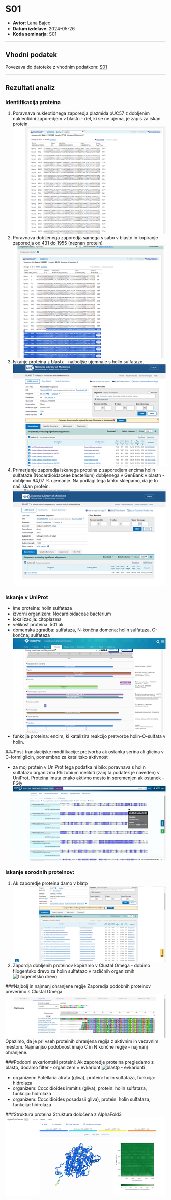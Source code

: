 # S01

- **Avtor**: Lana Bajec
- **Datum izdelave**: 2024-05-26
- **Koda seminarja**: S01

---
## Vhodni podatek


Povezava do datoteke z vhodnim podatkom: [S01](naloge/s01-input.md)

---
## Rezultati analiz

### Identifikacija proteina
1. Poravnava nukleotidnega zaporedja plazmida pUC57 z dobljenim nukleotidni zaporedjem v blastn - del, ki se ne ujema, je zapis za iskan protein. ![poravnava - pUC57](s01-poravnava_pUC57.png)
2. Poravnava dobljenega zaporedja samega s sabo v blastn in kopiranje zaporedja od 431 do 1955 (neznan protein) ![poravnava](s01-poravnava.png)
3. Iskanje proteina z blastx - najboljše ujemnaje s holin sulfatazo. ![blastx](s01-blastx.png)
4. Primerjanje zaporedja iskanega proteina z zaporedjem encima holin sulfataze (Nocardioidaceae bacterium) dobljenega v GenBank v blastn - dobljeno 94,07 % ujemanje. Na podlagi tega lahko sklepamo, da je to naš iskan protein. ![primerjava](s01-primerjava.png)

### Iskanje v UniProt

- ime proteina: holin sulfataza
- izvorni organizem: Nocardioidaceae bacterium
- lokalizacija: citoplazma
- velikost proteina: 501 ak
- domenska zgradba: sulfataza, N-končna domena; holin sulfataza, C-končna; sulfataza ![domene](s01-InterPro.png)
- funkcija proteina: encim, ki katalizira reakcijo pretvorbe holin-O-sulfata v holin.

###Post-translacijske modifikacije: pretvorba ak ostanka serina ali glicina v C-formilglicin, pomembno za katalitsko aktivnost
- za moj protein v UniProt tega podatka ni bilo: poravnava s holin sulfatazo organizma Rhizobium meliloti (zanj ta podatek je naveden) v UniProt. Proteina imata enako aktivno mesto in spremenjen ak ostanek - FGly ![post-translacijske modifikacije](s01-posttranslacijske_modifikacije.png)


### Iskanje sorodnih proteinov:
1. Ak zaporedje proteina damo v blatp ![podobni proteini](s01-podobni_proteini.png)
2. Zapordja dobljenih proteinov kopiramo v Clustal Omega - dobimo filogentsko drevo za holin sulfatazo v različnih organizmih ![filogenetsko drevo](s01-filogenestko_drevo.png)
 
###Najbolj in najmanj ohranjene regije 
Zaporedja podobnih proteinov preverimo s Clustal Omega ![poravnava - Clustal Omega](s01-regije.png)
Opazimo, da je pri vseh proteinih ohranjena regija z aktivnim in vezavnim mestom. Najmanjšo podobnost imajo C in N končne regije - najmanj ohranjene.

###Podobni evkariontski proteini:
Ak zaporedje proteina pregledamo z blastp, dodamo filter - organizem = evkariont ![blastp - evkarionti](s01-evkarionti_blastp.png)
- organizem: Patellaria atrata (gliva), protein: holin sulfataza, funkcija: hidrolaza
- organizem: Coccidioides immitis (gliva), protein: holin sulfataza, funkcija: hidrolaza
- organizem: Coccidioides posadasii gliva), protein: holin sulfataza, funkcija: hidrolaza


###Struktura proteina
Struktura določena z AlphaFold3 ![struktura](s01-struktura.png)

